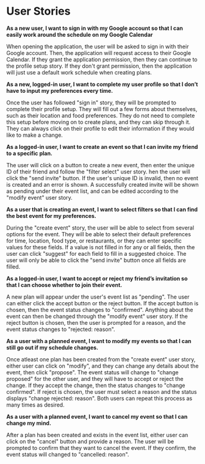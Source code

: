 # User Stories

**As a new user, I want to sign in with my Google account so that I can easily work around the schedule on my Google Calendar**

When opening the application, the user will be asked to sign in with their Google account. Then, the application will request access to their Google Calendar. If they grant the application permission, then they can continue to the profile setup story. If they don't grant permission, then the application will just use a default work schedule when creating plans. 

**As a new, logged-in user, I want to complete my user profile so that I don’t have to input my preferences every time.**

Once the user has followed "sign in" story, they will be prompted to complete their profile setup. They will fill out a few forms about themselves, such as their location and food preferences. They do not need to complete this setup before moving on to create plans, and they can skip through it. They can always click on their profile to edit their information if they would like to make a change. 

**As a logged-in user, I want to create an event so that I can invite my friend to a specific plan.**

The user will click on a button to create a new event, then enter the unique ID of their friend and follow the "filter select" user story. hen the user will click the "send invite" button. If the user's unique ID is invalid, then no event is created and an error is shown. A successfully created invite will be shown as pending under their event list, and can be edited according to the "modify event" user story. 

**As a user that is creating an event, I want to select filters so that I can find the best event for my preferences.**

During the "create event" story, the user will be able to select from several options for the event. They will be able to select their default preferences for time, location, food type, or restaurants, or they can enter specific values for these fields. If a value is not filled in for any or all fields, then the user can click "suggest" for each field to fill in a suggested choice. The user will only be able to click the "send invite" button once all fields are filled.

**As a logged-in user, I want to accept or reject my friend’s invitation so that I can choose whether to join their event.**

A new plan will appear under the user's event list as "pending". The user can either click the accept button or the reject button. If the accept button is chosen, then the event status changes to "confirmed". Anything about the event can then be changed through the "modify event" user story. If the reject button is chosen, then the user is prompted for a reason, and the event status changes to "rejected: reason".

**As a user with a planned event, I want to modify my events so that I can still go out if my schedule changes.**

Once atleast one plan has been created from the "create event" user story, either user can click on "modify", and they can change any details about the event, then click "propose". The event status will change to "change proposed" for the other user, and they will have to accept or reject the change. If they accept the change, then the status changes to "change confirmed". If reject is chosen, the user must select a reason and the status displays "change rejected: reason". Both users can repeat this process as many times as desired. 

**As a user with a planned event, I want to cancel my event so that I can change my mind.**

After a plan has been created and exists in the event list, either user can click on the "cancel" button and provide a reason. The user will be prompted to confirm that they want to cancel the event. If they confirm, the event status will changed to "cancelled: reason". 